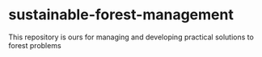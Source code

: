 # sustainable-forest-management
This repository is ours for managing and developing practical solutions to forest problems
